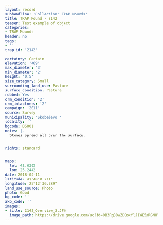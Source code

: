```yaml
---
layout: record
subheadline: 'Collection: TRAP Mounds'
title: TRAP Mound - 2142
teaser: Test example of object
categories:
- TRAP Mounds
header: no
tags:
- ''
trap_id: '2142'

certainty: Certain
elevation: '469'
max_diameter: '3'
min_diameter: '2'
height: '0.5'
size_category: Small
surrounding_land_use: Pasture
surface_condition: Pasture
robbed: Yes
crm_condition: '2'
crm_intactness: '2'
campaign: '2011'
source: Survey
municipality: 'Skobelevo '
locality: ''
bgcode: DS001
notes: |-
  Stones spread all over the surface.


rights: standard


maps:
  lat: 42.6285
  lon: 25.2442
date: 2018-04-11
latitude: 42°40'8.711"
longitude: 25°12'36.389"
land_use_source: Photo
photo: Good
bg_code: ''
akb_code: ''
images:
- title: 2142_Overview_S.JPG
  image_path: https://drive.google.com/uc?id=0B3Rg88wZDQscYlJIWE5pRGNHYTA
---
```


